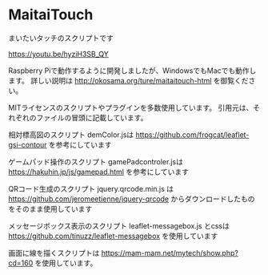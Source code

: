 # MaitaiTouch
まいたいタッチのスクリプトです

https://youtu.be/hyziH3SB_QY

Raspberry Piで動作するように開発しましたが、WindowsでもMacでも動作します。
詳しい説明は http://okosama.org/ture/maitaitouch-html を御覧ください。

MITライセンスのスクリプトやプラグインを多数使用しています。
引用元は、それぞれのファイルの冒頭に記載しています。

相対標高図のスクリプト demColor.jsは
https://github.com/frogcat/leaflet-gsi-contour
を参考にしています

ゲームパッド操作のスクリプト gamePadcontroler.jsは
https://hakuhin.jp/js/gamepad.html
を参考にしています

QRコード生成のスクリプト jquery.qrcode.min.js は
https://github.com/jeromeetienne/jquery-qrcode
からダウンロードしたものをそのまま使用しています

メッセージボックス表示のスクリプト leaflet-messagebox.js とcssは
https://github.com/tinuzz/leaflet-messagebox
を使用しています

画面に線を描くスクリプトは
https://mam-mam.net/mytech/show.php?cd=160
を使用しています。
